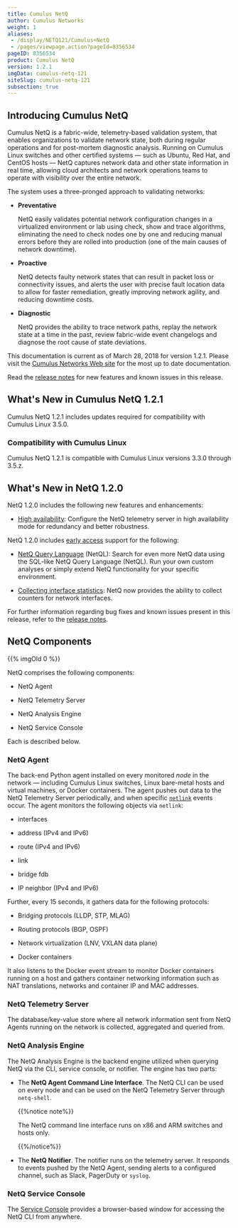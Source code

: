 ```yaml
---
title: Cumulus NetQ
author: Cumulus Networks
weight: 1
aliases:
 - /display/NETQ121/Cumulus+NetQ
 - /pages/viewpage.action?pageId=8356534
pageID: 8356534
product: Cumulus NetQ
version: 1.2.1
imgData: cumulus-netq-121
siteSlug: cumulus-netq-121
subsection: true
---
```

## <span>Introducing Cumulus NetQ</span>

Cumulus NetQ is a fabric-wide, telemetry-based validation system, that
enables organizations to validate network state, both during regular
operations and for post-mortem diagnostic analysis. Running on Cumulus
Linux switches and other certified systems — such as Ubuntu, Red Hat,
and CentOS hosts — NetQ captures network data and other state
information in real time, allowing cloud architects and network
operations teams to operate with visibility over the entire network.

The system uses a three-pronged approach to validating networks:

  - **Preventative**
    
    NetQ easily validates potential network configuration changes in a
    virtualized environment or lab using check, show and trace
    algorithms, eliminating the need to check nodes one by one and
    reducing manual errors before they are rolled into production (one
    of the main causes of network downtime).

  - **Proactive**
    
    NetQ detects faulty network states that can result in packet loss or
    connectivity issues, and alerts the user with precise fault location
    data to allow for faster remediation, greatly improving network
    agility, and reducing downtime costs.

  - **Diagnostic**
    
    NetQ provides the ability to trace network paths, replay the network
    state at a time in the past, review fabric-wide event changelogs and
    diagnose the root cause of state deviations.

This documentation is current as of March 28, 2018 for version 1.2.1.
Please visit the [Cumulus Networks Web
site](http://docs.cumulusnetworks.com) for the most up to date
documentation.

Read the [release
notes](https://support.cumulusnetworks.com/hc/en-us/articles/115015123487)
for new features and known issues in this release.

## <span>What's New in Cumulus NetQ 1.2.1</span>

Cumulus NetQ 1.2.1 includes updates required for compatibility with
Cumulus Linux 3.5.0.

### <span>Compatibility with Cumulus Linux</span>

Cumulus NetQ 1.2.1 is compatible with Cumulus Linux versions 3.3.0
through 3.5.z.

## <span>What's New in NetQ 1.2.0</span>

NetQ 1.2.0 includes the following new features and enhancements:

  - [High
    availability](/version/cumulus-netq-121/Getting-Started-with-NetQ/Configuring-High-Availability-Mode):
    Configure the NetQ telemetry server in high availability mode for
    redundancy and better robustness.

NetQ 1.2.0 includes [early
access](https://support.cumulusnetworks.com/hc/en-us/articles/202933878-Early-Access-Features-Defined)
support for the following:

  - [NetQ Query
    Language](/version/cumulus-netq-121/Early-Access-Features/Querying-the-NetQ-Database)
    (NetQL): Search for even more NetQ data using the SQL-like NetQ
    Query Language (NetQL). Run your own custom analyses or simply
    extend NetQ functionality for your specific environment.

  - [Collecting interface
    statistics](/version/cumulus-netq-121/Early-Access-Features/Collecting-Interface-Statistics):
    NetQ now provides the ability to collect counters for network
    interfaces.

For further information regarding bug fixes and known issues present in
this release, refer to the [release
notes](https://support.cumulusnetworks.com/hc/en-us/articles/115015123487).

## <span>NetQ Components</span>

{{% imgOld 0 %}}

NetQ comprises the following components:

  - NetQ Agent

  - NetQ Telemetry Server

  - NetQ Analysis Engine

  - NetQ Service Console

Each is described below.

### <span>NetQ Agent</span>

The back-end Python agent installed on every monitored *node* in the
network — including Cumulus Linux switches, Linux bare-metal hosts and
virtual machines, or Docker containers. The agent pushes out data to the
NetQ Telemetry Server periodically, and when specific
[`netlink`](https://wiki.linuxfoundation.org/networking/netlink) events
occur. The agent monitors the following objects via `netlink`:

  - interfaces

  - address (IPv4 and IPv6)

  - route (IPv4 and IPv6)

  - link

  - bridge fdb

  - IP neighbor (IPv4 and IPv6)

Further, every 15 seconds, it gathers data for the following protocols:

  - Bridging protocols (LLDP, STP, MLAG)

  - Routing protocols (BGP, OSPF)

  - Network virtualization (LNV, VXLAN data plane)

  - Docker containers

It also listens to the Docker event stream to monitor Docker containers
running on a host and gathers container networking information such as
NAT translations, networks and container IP and MAC addresses.

### <span>NetQ Telemetry Server</span>

The database/key-value store where all network information sent from
NetQ Agents running on the network is collected, aggregated and queried
from.

### <span>NetQ Analysis Engine</span>

The NetQ Analysis Engine is the backend engine utilized when querying
NetQ via the CLI, service console, or notifier. The engine has two
parts:

  - The **NetQ Agent Command Line Interface**. The NetQ CLI can be used
    on every node and can be used on the NetQ Telemetry Server through
    `netq-shell`.
    
    {{%notice note%}}
    
    The NetQ command line interface runs on x86 and ARM switches and
    hosts only.
    
    {{%/notice%}}

  - The **NetQ Notifier**. The notifier runs on the telemetry server. It
    responds to events pushed by the NetQ Agent, sending alerts to a
    configured channel, such as Slack, PagerDuty or `syslog`.

### <span>NetQ Service Console</span>

The [Service Console](/version/cumulus-netq-121/NetQ-Service-Console)
provides a browser-based window for accessing the NetQ CLI from
anywhere.

<article id="html-search-results" class="ht-content" style="display: none;">

</article>

<footer id="ht-footer">

</footer>
